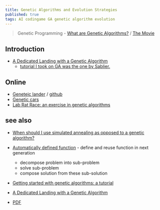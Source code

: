 ```yaml
---
title: Genetic Algorithms and Evolution Strategies
published: true
tags: AI codingame GA genetic algorithm evolution
---
```

> Genetic Programming - [What are Genetic Algorithms?](https://www.youtube.com/watch?v=XP2sFzp2Rig) / [The Movie](https://www.youtube.com/watch?v=tTMpKrKkYXo&list=PLh9akXp2EH2ASgkmOXNjumDY91oUYMnlw&index=1)

## Introduction
- [A Dedicated Landing with a Genetic Algorithm](https://www.codingame.com/blog/genetic-algorithm-mars-lander/)
	- [tutorial I took on GA was the one by Sablier.](https://www.codingame.com/playgrounds/334/genetic-algorithms/history)
	
## Online
- [Geneteic lander](https://fafl.github.io/genetic-lander/) / [github](https://github.com/fafl/genetic-lander)
- [Genetic cars](https://rednuht.org/genetic_cars_2/)
- [Lab Rat Race: an exercise in genetic algorithms](https://codegolf.stackexchange.com/questions/44707/lab-rat-race-an-exercise-in-genetic-algorithms)

## see also
- [When should I use simulated annealing as opposed to a genetic algorithm?](https://ai.stackexchange.com/questions/9479/when-should-i-use-simulated-annealing-as-opposed-to-a-genetic-algorithm)
- [Automatically defined function](https://www.youtube.com/watch?v=pRk6cth7Bpg) - define and reuse function in next generation
	- decompose problem into sub-problem
    - solve sub-problem
    - compose solution from these sub-solution

- [Getting started with genetic algorithms: a tutorial](https://www.sicara.fr/blog-technique/2017-08-29-was-darwin-great-computer-scientist)
- [A Dedicated Landing with a Genetic Algorithm](https://www.codingame.com/blog/genetic-algorithm-mars-lander/)
- [PDF](http://web.cecs.pdx.edu/~mperkows/CLASS_479/LECTURES479/EVO01.PDF)
